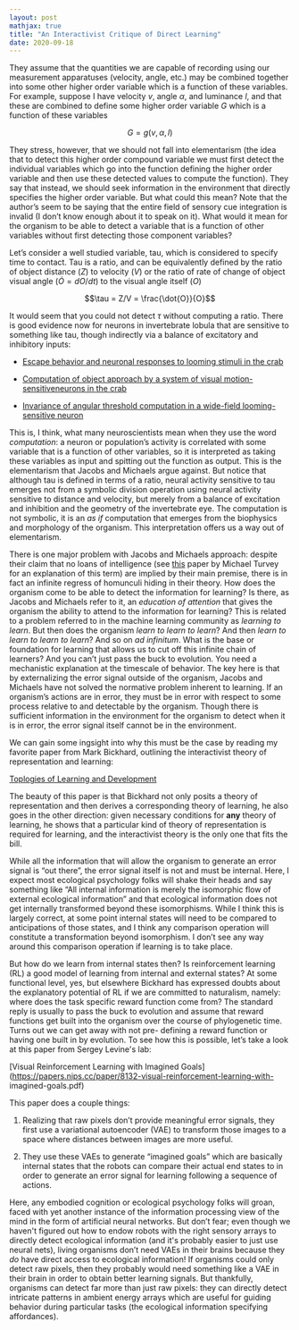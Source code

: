 ```yaml
---
layout: post
mathjax: true
title: "An Interactivist Critique of Direct Learning"
date: 2020-09-18
---
```


They assume that the quantities we are capable of recording using our
measurement apparatuses (velocity, angle, etc.) may be combined together into
some other higher order variable which is a function of these variables. For
example, suppose I have velocity $v$, angle $\alpha$, and luminance $l$, and that these are
combined to define some higher order variable $G$ which is a function of these
variables

$$G = g(v, \alpha, l)$$

They stress, however, that we should not fall into elementarism (the idea that to
detect this higher order compound variable we must first detect the individual
variables which go into the function defining the higher order variable and then
use these detected values to compute the function). They say that instead, we
should seek information in the environment that directly specifies the higher
order variable. But what could this mean? Note that the authorʼs seem to be
saying that the entire field of sensory cue integration is invalid (I donʼt know
enough about it to speak on it). What would it mean for the organism to be able
to detect a variable that is a function of other variables without first detecting
those component variables?

Letʼs consider a well studied variable, tau, which is considered to specify time to
contact. Tau is a ratio, and can be equivalently defined by the ratio of object
distance ($Z$) to velocity ($V$) or the ratio of rate of change of object visual angle
($\dot{O} = dO/dt$) to the visual angle itself ($O$)

$$\tau = Z/V = \frac{\dot{O}}{O}$$

It would seem that you could not detect $\tau$ without computing a ratio. There is
good evidence now for neurons in invertebrate lobula that are sensitive to
something like tau, though indirectly via a balance of excitatory and inhibitory
inputs:

- [Escape behavior and neuronal responses to looming stimuli in the crab](https://jeb.biologists.org/content/210/5/865)

- [Computation of object approach by a system of visual motion-sensitiveneurons in the crab](https://journals.physiology.org/doi/pdf/10.1152/jn.00921.2013)

- [Invariance of angular threshold computation in a wide-field looming-sensitive neuron](https://www.jneurosci.org/content/jneuro/21/1/314.full.pdf)

This is, I think, what many neuroscientists mean when they use the word 
_computation_: a neuron or populationʼs activity is correlated with some variable
that is a function of other variables, so it is interpreted as taking these variables
as input and spitting out the function as output. This is the elementarism that
Jacobs and Michaels argue against. But notice that although tau is defined in
terms of a ratio, neural activity sensitive to tau emerges not from a symbolic
division operation using neural activity sensitive to distance and velocity, but
merely from a balance of excitation and inhibition and the geometry of the
invertebrate eye. The computation is not symbolic, it is an _as if_ computation
that emerges from the biophysics and morphology of the organism. This
interpretation offers us a way out of elementarism.

There is one major problem with Jacobs and Michaels approach: despite their
claim that no loans of intelligence (see [this](https://www.sciencedirect.com/science/article/abs/pii/0010027781900639) paper by Michael Turvey for an explanation of this term) are implied by their main premise, there is in
fact an infinite regress of homunculi hiding in their theory. How does the
organism come to be able to detect the information for learning? Is there, as
Jacobs and Michaels refer to it, an _education of attention_ that gives the
organism the ability to attend to the information for learning? This is related to a problem 
referred to in the machine learning community as _learning to learn_. But then
does the organism _learn to learn to learn_? And then _learn to learn to learn to
learn_? And so on _ad infinitum_. What is the base or foundation for learning that
allows us to cut off this infinite chain of learners? And you canʼt just pass the
buck to evolution. You need a mechanistic explanation at the timescale of behavior. The key here is that by externalizing
the error signal outside of the organism, Jacobs and Michaels have not solved
the normative problem inherent to learning. If an organismʼs actions are in error, they must be in
error with respect to some process relative to and detectable by the organism.
Though there is sufficient information in the environment for the organism to
detect when it is in error, the error signal itself cannot be in the environment.

We can gain some ingsight into why this must be the case by reading my favorite paper
from Mark Bickhard, outlining the interactivist theory of representation and learning:

[Toplogies of Learning and Development](https://pdfs.semanticscholar.org/dd40/e5233a368e2c1b9a86a48dcec85454e0a3f8.pdf?_ga=2.217017044.318077330.1600460879-502503843.1588272174)

The beauty of this paper is that Bickhard not only posits a theory of
representation and then derives a corresponding theory of learning, he also
goes in the other direction: given necessary conditions for **any** theory of
learning, he shows that a particular kind of theory of representation is required
for learning, and the interactivist theory is the only one that fits the bill.

While all the information that will allow the organism to generate an error signal
is “out there”, the error signal itself is not and must be internal. Here, I expect
most ecological psychology folks will shake their heads and say something like “All internal
information is merely the isomorphic flow of external ecological information” and
that ecological information does not get internally transformed beyond these
isomorphisms. While I think this is largely correct, at some point internal states will
need to be compared to anticipations of those states, and I think any comparison operation will constitute a transformation beyond isomorphism. I donʼt see any way around this comparison operation if learning is to take place.

But how do we learn from internal states then? Is reinforcement learning (RL) a
good model of learning from internal and external states? At some functional
level, yes, but elsewhere Bickhard has expressed doubts about the explanatory
potential of RL if we are committed to naturalism, namely: where does the task
specific reward function come from? The standard reply is usually to pass the
buck to evolution and assume that reward functions get built into the organism 
over the course of phylogenetic time. Turns out we can get away with not pre-
defining a reward function or having one built in by evolution. To see how this is
possible, letʼs take a look at this paper from Sergey Levine's lab:

[Visual Reinforcement Learning with Imagined Goals](https://papers.nips.cc/paper/8132-visual-reinforcement-learning-with-
imagined-goals.pdf)

This paper does a couple things:

1. Realizing that raw pixels donʼt provide meaningful error signals, they first
   use a variational autoencoder (VAE) to transform those images to a space
   where distances between images are more useful.
   
2. They use these VAEs to generate “imagined goals” which are basically
   internal states that the robots can compare their actual end states to in
   order to generate an error signal for learning following a sequence of
   actions.

Here, any embodied cognition or ecological psychology folks will groan, faced
with yet another instance of the information processing view of the mind in the form of 
artificial neural networks. But donʼt fear; even though we haven't figured out how to endow 
robots with the right sensory arrays to directly detect ecological information (and it's probably
easier to just use neural nets), living organisms donʼt need VAEs in their brains because they _do_ have direct access
to ecological information! If organisms could only detect raw pixels, then they
probably would need something like a VAE in their brain in order to obtain better
learning signals. But thankfully, organisms can detect far more than just raw
pixels: they can directly detect intricate patterns in ambient
energy arrays which are useful for guiding behavior during particular tasks (the
ecological information specifying affordances).
